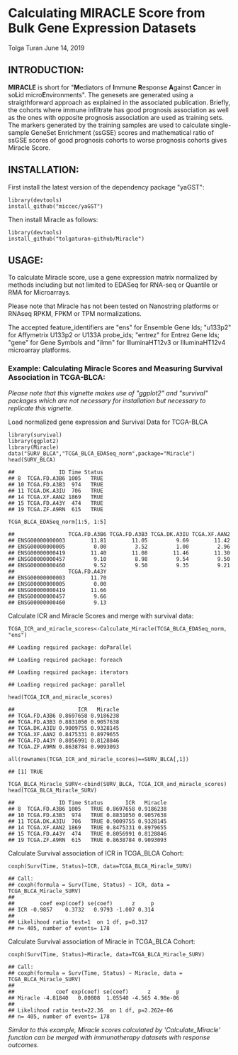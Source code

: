 Calculating MIRACLE Score from Bulk Gene Expression Datasets
================
Tolga Turan
June 14, 2019

INTRODUCTION:
-------------

**MIRACLE** is short for "**M**ediators of **I**mmune **R**esponse **A**gainst **C**ancer in so**L**id micro**E**nvironments". The genesets are generated using a straigthforward approach as explained in the associated publication. Briefly, the cohorts where immune infiltrate has good prognosis association as well as the ones with opposite prognosis association are used as training sets. The markers generated by the training samples are used to calculate single-sample GeneSet Enrichment (ssGSE) scores and mathematical ratio of ssGSE scores of good prognosis cohorts to worse prognosis cohorts gives Miracle Score.

INSTALLATION:
-------------

First install the latest version of the dependency package "yaGST":

``` {.r}
library(devtools)
install_github("miccec/yaGST")
```

Then install Miracle as follows:

``` {.r}
library(devtools)
install_github("tolgaturan-github/Miracle")
```

USAGE:
------

To calculate Miracle score, use a gene expression matrix normalized by methods including but not limited to EDASeq for RNA-seq or Quantile or RMA for Microarrays.

Please note that Miracle has not been tested on Nanostring platforms or RNAseq RPKM, FPKM or TPM normalizations.

The accepted feature\_identifiers are "ens" for Ensemble Gene Ids; "u133p2" for Affymetrix U133p2 or U133A probe\_ids; "entrez" for Entrez Gene Ids; "gene" for Gene Symbols and "ilmn" for IlluminaHT12v3 or IlluminaHT12v4 microarray platforms.

### Example: Calculating Miracle Scores and Measuring Survival Association in TCGA-BLCA:

*Please note that this vignette makes use of "ggplot2" and "survival" packages which are not necessary for installation but necessary to replicate this vignette.*

Load normalized gene expression and Survival Data for TCGA-BLCA

``` {.r}
library(survival)
library(ggplot2)
library(Miracle)
data("SURV_BLCA","TCGA_BLCA_EDASeq_norm",package="Miracle") 
head(SURV_BLCA)
```

    ##              ID Time Status
    ## 8  TCGA.FD.A3B6 1005   TRUE
    ## 10 TCGA.FD.A3B3  974   TRUE
    ## 11 TCGA.DK.A3IU  706   TRUE
    ## 14 TCGA.XF.AAN2 1869   TRUE
    ## 15 TCGA.FD.A43Y  474   TRUE
    ## 19 TCGA.ZF.A9RN  615   TRUE

``` {.r}
TCGA_BLCA_EDASeq_norm[1:5, 1:5]
```

    ##                 TCGA.FD.A3B6 TCGA.FD.A3B3 TCGA.DK.A3IU TCGA.XF.AAN2
    ## ENSG00000000003        11.81        11.05         9.69        11.42
    ## ENSG00000000005         0.00         3.52         1.00         2.96
    ## ENSG00000000419        11.40        11.08        11.46        11.30
    ## ENSG00000000457         9.10         8.98         9.54         9.50
    ## ENSG00000000460         9.52         9.50         9.35         9.21
    ##                 TCGA.FD.A43Y
    ## ENSG00000000003        11.70
    ## ENSG00000000005         0.00
    ## ENSG00000000419        11.66
    ## ENSG00000000457         9.66
    ## ENSG00000000460         9.13

Calculate ICR and Miracle Scores and merge with survival data:

``` {.r}
TCGA_ICR_and_miracle_scores<-Calculate_Miracle(TCGA_BLCA_EDASeq_norm, "ens")
```

    ## Loading required package: doParallel

    ## Loading required package: foreach

    ## Loading required package: iterators

    ## Loading required package: parallel

``` {.r}
head(TCGA_ICR_and_miracle_scores)
```

    ##                    ICR   Miracle
    ## TCGA.FD.A3B6 0.8697658 0.9186238
    ## TCGA.FD.A3B3 0.8831050 0.9057638
    ## TCGA.DK.A3IU 0.9009755 0.9328145
    ## TCGA.XF.AAN2 0.8475331 0.8979655
    ## TCGA.FD.A43Y 0.8056991 0.8128846
    ## TCGA.ZF.A9RN 0.8638784 0.9093093

``` {.r}
all(rownames(TCGA_ICR_and_miracle_scores)==SURV_BLCA[,1])
```

    ## [1] TRUE

``` {.r}
TCGA_BLCA_Miracle_SURV<-cbind(SURV_BLCA, TCGA_ICR_and_miracle_scores)
head(TCGA_BLCA_Miracle_SURV)
```

    ##              ID Time Status       ICR   Miracle
    ## 8  TCGA.FD.A3B6 1005   TRUE 0.8697658 0.9186238
    ## 10 TCGA.FD.A3B3  974   TRUE 0.8831050 0.9057638
    ## 11 TCGA.DK.A3IU  706   TRUE 0.9009755 0.9328145
    ## 14 TCGA.XF.AAN2 1869   TRUE 0.8475331 0.8979655
    ## 15 TCGA.FD.A43Y  474   TRUE 0.8056991 0.8128846
    ## 19 TCGA.ZF.A9RN  615   TRUE 0.8638784 0.9093093

Calculate Survival association of ICR in TCGA\_BLCA Cohort:

``` {.r}
coxph(Surv(Time, Status)~ICR, data=TCGA_BLCA_Miracle_SURV)
```

    ## Call:
    ## coxph(formula = Surv(Time, Status) ~ ICR, data = TCGA_BLCA_Miracle_SURV)
    ## 
    ##        coef exp(coef) se(coef)      z     p
    ## ICR -0.9857    0.3732   0.9793 -1.007 0.314
    ## 
    ## Likelihood ratio test=1  on 1 df, p=0.317
    ## n= 405, number of events= 178

Calculate Survival association of Miracle in TCGA\_BLCA Cohort:

``` {.r}
coxph(Surv(Time, Status)~Miracle, data=TCGA_BLCA_Miracle_SURV)
```

    ## Call:
    ## coxph(formula = Surv(Time, Status) ~ Miracle, data = TCGA_BLCA_Miracle_SURV)
    ## 
    ##             coef exp(coef) se(coef)      z        p
    ## Miracle -4.81840   0.00808  1.05540 -4.565 4.98e-06
    ## 
    ## Likelihood ratio test=22.36  on 1 df, p=2.262e-06
    ## n= 405, number of events= 178

*Similar to this example, Miracle scores calculated by 'Calculate\_Miracle' function can be merged with immunotherapy datasets with response outcomes.*
